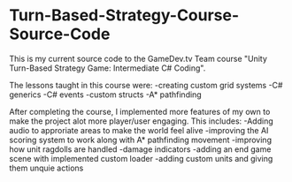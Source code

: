# Turn-Based-Strategy-Course-Source-Code
 This is my current source code to the GameDev.tv Team course "Unity Turn-Based Strategy Game: Intermediate C# Coding".
 
The lessons taught in this course were:
-creating custom grid systems
-C# generics
-C# events
-custom structs
-A* pathfinding

After completing the course, I implemented more features of my own to make the project alot more player/user engaging.
This includes:
-Adding audio to approriate areas to make the world feel alive
-improving the AI scoring system to work along with A* pathfinding movement
-improving how unit ragdolls are handled
-damage indicators
-adding an end game scene with implemented custom loader
-adding custom units and giving them unquie actions